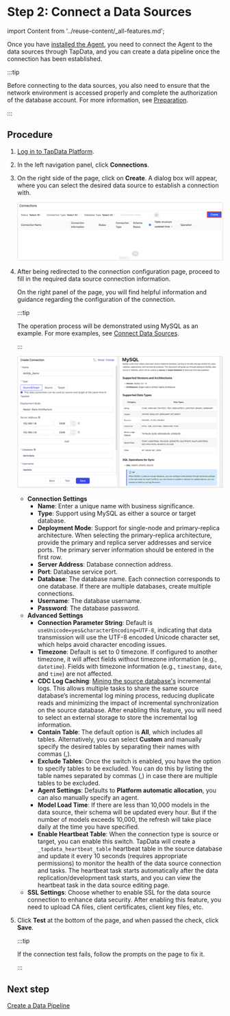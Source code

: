 # Step 2: Connect a Data Sources

import Content from '../reuse-content/_all-features.md';

<Content />

Once you have [installed the Agent](install.md), you need to connect the Agent to the data sources through TapData, and you can create a data pipeline once the connection has been established.

:::tip

Before connecting to the data sources, you also need to ensure that the network environment is accessed properly and complete the authorization of the database account. For more information, see [Preparation](../connectors/README.md).

:::

## Procedure

1. [Log in to TapData Platform](../user-guide/log-in.md).

2. In the left navigation panel, click **Connections**.

3. On the right side of the page, click on **Create**. A dialog box will appear, where you can select the desired data source to establish a connection with.

   ![Connection Demo](../images/connect_database_demo.png)

4. After being redirected to the connection configuration page, proceed to fill in the required data source connection information. 

   On the right panel of the page, you will find helpful information and guidance regarding the configuration of the connection.

   :::tip

   The operation process will be demonstrated using MySQL as an example. For more examples, see [Connect Data Sources](../connectors/README.md).

   :::

   ![Connection configuration example](../images/mysql_connection_demo.png)

   * **Connection Settings**
     * **Name**: Enter a unique name with business significance.
     * **Type**: Support using MySQL as either a source or target database.
     * **Deployment Mode**: Support for single-node and primary-replica architecture. When selecting the primary-replica architecture, provide the primary and replica server addresses and service ports. The primary server information should be entered in the first row.
     * **Server Address**: Database connection address.
     * **Port**: Database service port.
     * **Database**: The database name. Each connection corresponds to one database. If there are multiple databases, create multiple connections.
     * **Username**: The database username.
     * **Password**: The database password.
    * **Advanced Settings**
      * **Connection Parameter String**: Default is `useUnicode=yes&characterEncoding=UTF-8`, indicating that data transmission will use the UTF-8 encoded Unicode character set, which helps avoid character encoding issues.
      * **Timezone**: Default is set to 0 timezone. If configured to another timezone, it will affect fields without timezone information (e.g., `datetime`). Fields with timezone information (e.g., `timestamp`, `date`, and `time`) are not affected.
      * **CDC Log Caching**: [Mining the source database's](../user-guide/advanced-settings/share-mining.md) incremental logs. This allows multiple tasks to share the same source database’s incremental log mining process, reducing duplicate reads and minimizing the impact of incremental synchronization on the source database. After enabling this feature, you will need to select an external storage to store the incremental log information.
      * **Contain Table**: The default option is **All**, which includes all tables. Alternatively, you can select **Custom** and manually specify the desired tables by separating their names with commas (,).
      * **Exclude Tables**: Once the switch is enabled, you have the option to specify tables to be excluded. You can do this by listing the table names separated by commas (,) in case there are multiple tables to be excluded.
      * **Agent Settings**: Defaults to **Platform automatic allocation**, you can also manually specify an agent.
      * **Model Load Time**: If there are less than 10,000 models in the data source, their schema will be updated every hour. But if the number of models exceeds 10,000, the refresh will take place daily at the time you have specified.
      * **Enable Heartbeat Table**: When the connection type is source or target, you can enable this switch. TapData will create a `_tapdata_heartbeat_table` heartbeat table in the source database and update it every 10 seconds (requires appropriate permissions) to monitor the health of the data source connection and tasks. The heartbeat task starts automatically after the data replication/development task starts, and you can view the heartbeat task in the data source editing page.
    * **SSL Settings**: Choose whether to enable SSL for the data source connection to enhance data security. After enabling this feature, you need to upload CA files, client certificates, client key files, etc.

5. Click **Test** at the bottom of the page, and when passed the check, click **Save**.

   :::tip

   If the connection test fails, follow the prompts on the page to fix it.

   :::



## Next step

[Create a Data Pipeline](create-task.md)
